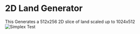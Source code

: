 # 2D Land Generator
This Generates a 512x256 2D slice of land scaled up to 1024x512
![Simplex Test](https://user-images.githubusercontent.com/82299803/159114255-f3496384-99f8-4278-b47e-65ede19a1e7f.png)
